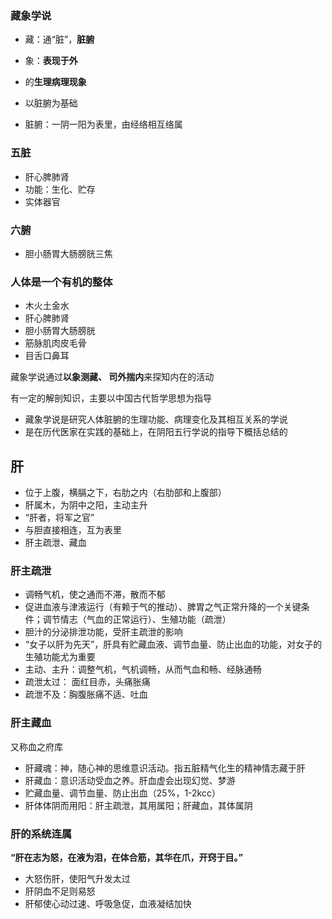### 藏象学说 ###

- 藏：通“脏”，**脏腑**
- 象：**表现于外**
- 的**生理病理现象**

- 以脏腑为基础
- 脏腑：一阴一阳为表里，由经络相互络属

### 五脏 ###

- 肝心脾肺肾
- 功能：生化、贮存
- 实体器官

### 六腑 ###

- 胆小肠胃大肠膀胱三焦

### 人体是一个有机的整体 ###

- 木火土金水
- 肝心脾肺肾
- 胆小肠胃大肠膀胱
- 筋脉肌肉皮毛骨
- 目舌口鼻耳

藏象学说通过**以象测藏、
司外揣内**来探知内在的活动

有一定的解剖知识，主要以中国古代哲学思想为指导

- 藏象学说是研究人体脏腑的生理功能、病理变化及其相互关系的学说
- 是在历代医家在实践的基础上，在阴阳五行学说的指导下概括总结的

## 肝 ##

- 位于上腹，横膈之下，右肋之内（右肋部和上腹部）
- 肝属木，为阴中之阳，主动主升
- “肝者，将军之官”
- 与胆直接相连，互为表里
- 肝主疏泄、藏血

### 肝主疏泄 ###

- 调畅气机，使之通而不滞，散而不郁
- 促进血液与津液运行（有赖于气的推动）、脾胃之气正常升降的一个关键条件；调节情志（气血的正常运行）、生殖功能（疏泄）
- 胆汁的分泌排泄功能，受肝主疏泄的影响
- “女子以肝为先天”，肝具有贮藏血液、调节血量、防止出血的功能，对女子的生殖功能尤为重要
- 主动、主升：调整气机，气机调畅，从而气血和畅、经脉通畅
- 疏泄太过： 面红目赤，头痛胀痛
- 疏泄不及：胸腹胀痛不适、吐血

### 肝主藏血 ###

又称血之府库

- 肝藏魂：神，随心神的思维意识活动。指五脏精气化生的精神情志藏于肝
- 肝藏血：意识活动受血之养。肝血虚会出现幻觉、梦游
- 贮藏血量、调节血量、防止出血（25%，1-2kcc）
- 肝体体阴而用阳：肝主疏泄，其用属阳；肝藏血，其体属阴

### 肝的系统连属 ###

**“肝在志为怒，在液为泪，在体合筋，其华在爪，开窍于目。”**

- 大怒伤肝，使阳气升发太过
- 肝阴血不足则易怒
- 肝郁使心动过速、呼吸急促，血液凝结加快




